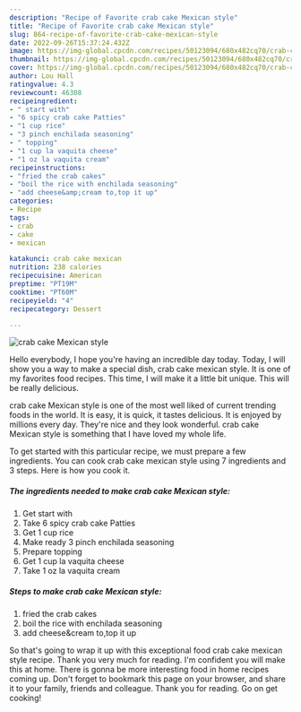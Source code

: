 ```yaml
---
description: "Recipe of Favorite crab cake Mexican style"
title: "Recipe of Favorite crab cake Mexican style"
slug: 864-recipe-of-favorite-crab-cake-mexican-style
date: 2022-09-26T15:37:24.432Z
image: https://img-global.cpcdn.com/recipes/50123094/680x482cq70/crab-cake-mexican-style-recipe-main-photo.jpg
thumbnail: https://img-global.cpcdn.com/recipes/50123094/680x482cq70/crab-cake-mexican-style-recipe-main-photo.jpg
cover: https://img-global.cpcdn.com/recipes/50123094/680x482cq70/crab-cake-mexican-style-recipe-main-photo.jpg
author: Lou Hall
ratingvalue: 4.3
reviewcount: 46308
recipeingredient:
- " start with"
- "6 spicy crab cake Patties"
- "1 cup rice"
- "3 pinch enchilada seasoning"
- " topping"
- "1 cup la vaquita cheese"
- "1 oz la vaquita cream"
recipeinstructions:
- "fried the crab cakes"
- "boil the rice with enchilada seasoning"
- "add cheese&amp;cream to,top it up"
categories:
- Recipe
tags:
- crab
- cake
- mexican

katakunci: crab cake mexican 
nutrition: 238 calories
recipecuisine: American
preptime: "PT19M"
cooktime: "PT60M"
recipeyield: "4"
recipecategory: Dessert

---
```



![crab cake Mexican style](https://img-global.cpcdn.com/recipes/50123094/680x482cq70/crab-cake-mexican-style-recipe-main-photo.jpg)

Hello everybody, I hope you're having an incredible day today. Today, I will show you a way to make a special dish, crab cake mexican style. It is one of my favorites food recipes. This time, I will make it a little bit unique. This will be really delicious.

crab cake Mexican style is one of the most well liked of current trending foods in the world. It is easy, it is quick, it tastes delicious. It is enjoyed by millions every day. They're nice and they look wonderful. crab cake Mexican style is something that I have loved my whole life.




To get started with this particular recipe, we must prepare a few ingredients. You can cook crab cake mexican style using 7 ingredients and 3 steps. Here is how you cook it.

<!--inarticleads1-->

##### The ingredients needed to make crab cake Mexican style:

1. Get  start with
1. Take 6 spicy crab cake Patties
1. Get 1 cup rice
1. Make ready 3 pinch enchilada seasoning
1. Prepare  topping
1. Get 1 cup la vaquita cheese
1. Take 1 oz la vaquita cream




<!--inarticleads2-->

##### Steps to make crab cake Mexican style:

1. fried the crab cakes
1. boil the rice with enchilada seasoning
1. add cheese&amp;cream to,top it up




So that's going to wrap it up with this exceptional food crab cake mexican style recipe. Thank you very much for reading. I'm confident you will make this at home. There is gonna be more interesting food in home recipes coming up. Don't forget to bookmark this page on your browser, and share it to your family, friends and colleague. Thank you for reading. Go on get cooking!
